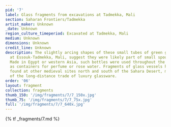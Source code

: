```yaml
---
pid: '7'
label: Glass fragments from excavations at Tadmekka, Mali
section: Saharan Frontiers/Tadmekka
artist_maker: Unknown
_date: Unknown
region_culture_timeperiod: Excavated at Tadmekka, Mali
medium: Unknown
dimensions: Unknown
credit_line: Unknown
description: The slightly arcing shapes of these small tubes of green glass, excavated
  at Essouk-Tadmekka, Mali, suggest they were likely part of small spouted bottles.
  Made in Egypt or western Asia, such bottles were used throughout the medieval Mediterranean
  as containers for perfume or rose water. Fragments of glass vessels have also been
  found at other medieval sites north and south of the Sahara Desert, material remnants
  of the long-distance trade of luxury glassware.
order: '06'
layout: fragment
collection: fragments
thumb_150: '/img/fragments/7/7_150x.jpg'
thumb_75: '/img/fragments/7/7_75x.jpg'
full: '/img/fragments/7/7_640x.jpg'
---
```


{% tf _fragments/7.md %}